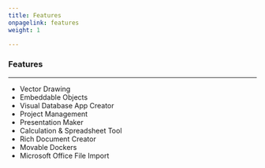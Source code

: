 ```yaml
---
title: Features
onpagelink: features
weight: 1

---
```


### **Features**
--------

- Vector Drawing
- Embeddable Objects
- Visual Database App Creator
- Project Management
- Presentation Maker
- Calculation &amp; Spreadsheet Tool
- Rich Document Creator
- Movable Dockers
- Microsoft Office File Import